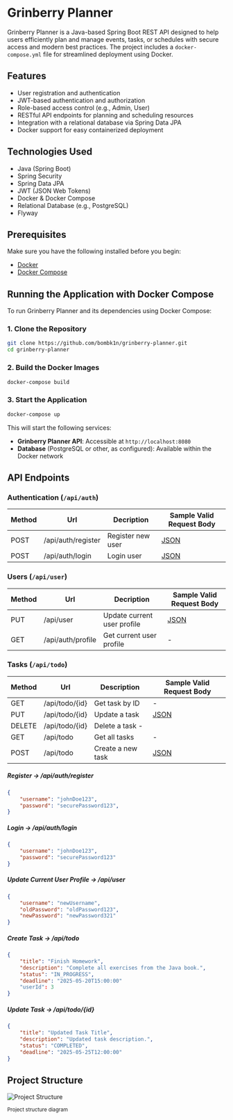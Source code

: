 # Grinberry Planner

Grinberry Planner is a Java-based Spring Boot REST API designed to help users efficiently plan and manage events, tasks, or schedules with secure access and modern best practices. The project includes a `docker-compose.yml` file for streamlined deployment using Docker.

## Features

- User registration and authentication
- JWT-based authentication and authorization
- Role-based access control (e.g., Admin, User)
- RESTful API endpoints for planning and scheduling resources
- Integration with a relational database via Spring Data JPA
- Docker support for easy containerized deployment

## Technologies Used

- Java (Spring Boot)
- Spring Security
- Spring Data JPA
- JWT (JSON Web Tokens)
- Docker & Docker Compose
- Relational Database (e.g., PostgreSQL)
- Flyway

## Prerequisites

Make sure you have the following installed before you begin:

- [Docker](https://www.docker.com/)
- [Docker Compose](https://docs.docker.com/compose/)

## Running the Application with Docker Compose

To run Grinberry Planner and its dependencies using Docker Compose:

### 1. Clone the Repository

```bash
git clone https://github.com/bombk1n/grinberry-planner.git
cd grinberry-planner
```

### 2. Build the Docker Images

```bash
docker-compose build
```

### 3. Start the Application

```bash
docker-compose up
```

This will start the following services:
- **Grinberry Planner API**: Accessible at `http://localhost:8080`
- **Database**  (PostgreSQL or other, as configured): Available within the Docker network

## API Endpoints

### Authentication (`/api/auth`)

| Method | Url | Decription | Sample Valid Request Body | 
| ------ | --- | ---------- | --------------------------- |
| POST   | /api/auth/register | Register new user | [JSON](#register) |
| POST   | /api/auth/login | Login user | [JSON](#login) |

### Users (`/api/user`)

| Method | Url | Decription | Sample Valid Request Body | 
| ------ | --- | ---------- | --------------------------- |
| PUT   | /api/user | Update current user profile | [JSON](#userupdate) |
| GET   | /api/auth/profile | Get current user profile | - |

### Tasks (`/api/todo`)

| Method | Url | Description | Sample Valid Request Body |
| ------ | --- | ----------- | -------------------------- |
| GET    | /api/todo/{id} | Get task by ID | - |
| PUT    | /api/todo/{id} | Update a task | [JSON](#taskupdate) |
| DELETE | /api/todo/{id} | Delete a task - |
| GET    | /api/todo | Get all tasks | - |
| POST   | /api/todo | Create a new task | [JSON](#taskcreate) |

##### <a id="register">Register -> /api/auth/register</a>
```json
{
    "username": "johnDoe123",
    "password": "securePassword123",
}
```

##### <a id="login">Login -> /api/auth/login</a>
```json
{
    "username": "johnDoe123",
    "password": "securePassword123"
}
```

##### <a id="userupdate">Update Current User Profile -> /api/user</a>
```json
{
    "username": "newUsername",
    "oldPassword": "oldPassword123",
    "newPassword": "newPassword321"
}
```

##### <a id="taskcreate">Create Task -> /api/todo</a>
```json
{
    "title": "Finish Homework",
    "description": "Complete all exercises from the Java book.",
    "status": "IN_PROGRESS",
    "deadline": "2025-05-20T15:00:00"
    "userId": 3
}
```

##### <a id="taskupdate">Update Task -> /api/todo/{id}</a>
```json
{
    "title": "Updated Task Title",
    "description": "Updated task description.",
    "status": "COMPLETED",
    "deadline": "2025-05-25T12:00:00"
}
```

## Project Structure

![Project Structure](https://github.com/user-attachments/assets/be9de6ee-b769-48b4-8194-f3d403360a4d)

<sub>Project structure diagram</sub>



